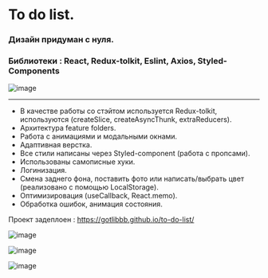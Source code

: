 # To do list.


### Дизайн придуман с нуля.
### Библиотеки : React, Redux-tolkit, Eslint, Axios, Styled-Components

![image](https://user-images.githubusercontent.com/70148369/126075660-e2440625-efe7-43b9-a2fe-8a2807255f58.png)

****
- В качестве работы со стэйтом используется Redux-tolkit, используются (createSlice, createAsyncThunk, extraReducers).
- Архитектура feature folders.
- Работа с анимациями и модальными окнами.
- Адаптивная верстка.
- Все стили написаны через Styled-component (работа с пропсами).
- Использованы самописные хуки.
- Логинизация.
- Смена заднего фона, поставить фото или написать/выбрать цвет (реализовано с помощью LocalStorage).
- Оптимизировация (useCallback, React.memo).
- Обработка ошибок, анимация состояния.

Проект задеплоен : https://gotlibbb.github.io/to-do-list/

![image](https://user-images.githubusercontent.com/70148369/126075701-a2109b8a-fee1-4f83-a672-6e02f3262484.png)

![image](https://user-images.githubusercontent.com/70148369/126075740-ecd7b02a-19b1-4433-935d-86be330fc927.png)

![image](https://user-images.githubusercontent.com/70148369/126075797-b514e4a1-b19d-45eb-bcd2-1b386da40d0c.png)


